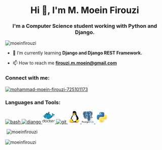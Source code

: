 <h1 align="center">Hi 👋, I'm M. Moein Firouzi</h1>
<h3 align="center">I'm a Computer Science student working with Python and Django.</h3>

<p align="left"> <img src="https://komarev.com/ghpvc/?username=moeinfirouzi&label=Profile%20views&color=0e75b6&style=flat" alt="moeinfirouzi" /> </p>

- 🌱 I’m currently learning **Django and Django REST Framework.**

- 📫 How to reach me **firouzi.m.moein@gmail.com**

<h3 align="left">Connect with me:</h3>
<p align="left">
<a href="https://linkedin.com/in/mohammad-moein-firouzi-725101173" target="blank"><img align="center" src="https://raw.githubusercontent.com/rahuldkjain/github-profile-readme-generator/master/src/images/icons/Social/linked-in-alt.svg" alt="mohammad-moein-firouzi-725101173" height="30" width="40" /></a>
</p>

<h3 align="left">Languages and Tools:</h3>
<p align="left"> <a href="https://www.gnu.org/software/bash/" target="_blank" rel="noreferrer"> <img src="https://www.vectorlogo.zone/logos/gnu_bash/gnu_bash-icon.svg" alt="bash" width="40" height="40"/> </a> <a href="https://www.djangoproject.com/" target="_blank" rel="noreferrer"> <img src="https://cdn.worldvectorlogo.com/logos/django.svg" alt="django" width="40" height="40"/> </a> <a href="https://www.docker.com/" target="_blank" rel="noreferrer"> <img src="https://raw.githubusercontent.com/devicons/devicon/master/icons/docker/docker-original-wordmark.svg" alt="docker" width="40" height="40"/> </a> <a href="https://git-scm.com/" target="_blank" rel="noreferrer"> <img src="https://www.vectorlogo.zone/logos/git-scm/git-scm-icon.svg" alt="git" width="40" height="40"/> </a> <a href="https://www.linux.org/" target="_blank" rel="noreferrer"> <img src="https://raw.githubusercontent.com/devicons/devicon/master/icons/linux/linux-original.svg" alt="linux" width="40" height="40"/> </a> <a href="https://www.postgresql.org" target="_blank" rel="noreferrer"> <img src="https://raw.githubusercontent.com/devicons/devicon/master/icons/postgresql/postgresql-original-wordmark.svg" alt="postgresql" width="40" height="40"/> </a> <a href="https://www.python.org" target="_blank" rel="noreferrer"> <img src="https://raw.githubusercontent.com/devicons/devicon/master/icons/python/python-original.svg" alt="python" width="40" height="40"/> </a> </p>

<p>&nbsp;<img align="center" src="https://github-readme-stats.vercel.app/api?username=moeinfirouzi&show_icons=true&locale=en" alt="moeinfirouzi" /></p>

<p><img align="center" src="https://github-readme-streak-stats.herokuapp.com/?user=moeinfirouzi&" alt="moeinfirouzi" /></p>

